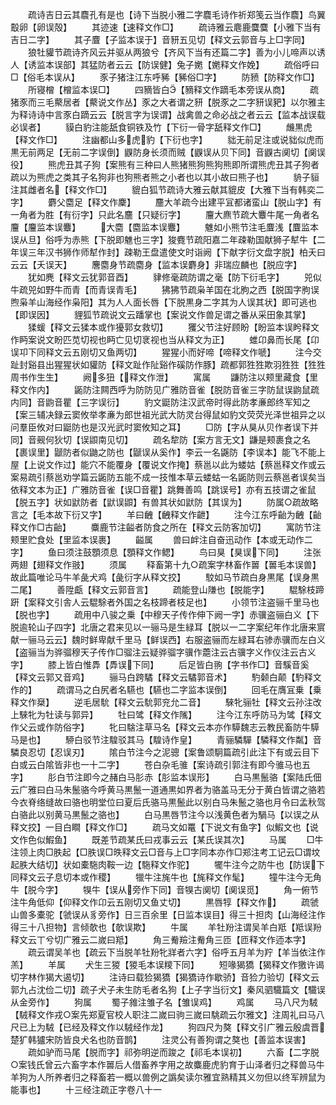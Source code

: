 <!-- { "loadSidebar": true } -->
　　疏诗吉日云其麎孔有是也【诗下当脱小雅二字麎毛诗作祈郑笺云当作麎】鸟翼鷇卵【卵误殻】
　　其迹速【速释文作□】
　　疏诗雅云麀鹿麌麌【小雅下当有吉日二字】
　　其子麆【子监本误于】音豜五见切【释文云郭音与上□字同】
　　狼牡貛节疏诗齐风云并驱从两狼兮【齐风下当有还篇二字】善为小儿啼声以诱人【诱监本误部】其猛防者云云【防误健】兔子嬎【嬎释文作娩】
　　疏俗呼曰□【俗毛本误从】
　　豕子猪注江东呼豨【豨俗□字】
　　防豮【防释文作□】
　　所寝橧【橧监本误□】
　　四豴皆白【豴释文作蹢毛本旁误从商】
　　疏猪豕而三毛藂居者【藂说文作丛】豕之大者谓之豜【脱豕之二字豜误豝】以尔雅主为释诗诗中言豕白蹢云云【脱言字为误谓】战禽兽之命必战之者云云【监本战误载必误者】
　　貘白豹注能舐食铜铁及竹【下衍一骨字舐释文作□】
　　虪黒虎【释文作□】
　　注幽都山多虎豹【下衍也字】
　　貀无前足注或说貀似虎而黒无前两足【无前二字误倒】鼳防身长须而贼【鼳误从贝下同】音鼳古阒切【阒误役】
　　熊虎丑其子狗【案熊有三种曰人熊猪熊狗熊狗熊即所谓熊虎丑其子狗者疏以为熊虎之类其子名狗非也狗熊者熊之小者也以其小故曰熊子也】
　　貈子貆注其雌者名【释文作□】
　　貔白狐节疏诗大雅云献其貔皮【大雅下当有韩奕二字】
　　麝父麕足【释文作麇】
　　麢大羊疏今出建平冝都诸蛮山【脱山字】有一角者为胜【有衍字】只此名麢【只疑衍字】
　　麠大麃节疏大麞牛尾一角者名麠【麠监本误麞】
　　大麕【麕监本误麞】
　　魋如小熊节注毛麆浅【麆监本误从旦】俗呼为赤熊【下脱即魋也三字】狻麑节疏阳嘉二年疎勒国献狮子犎牛【二年误三年汉书狮作师犎作封】疎勒王盘遣使文时诣阙【下献字衍文盘字脱】柏夭曰云云【夭误天】
　　麐麕身节疏麕身【监本误麝身】非瑞应麟也【脱应字】
　　犹如麂【释文云犹郭音酉】
　　貄修毫疏防谓之毫【防下衍毛字】
　　兕似牛疏兕如野牛而青【而青误青毛】
　　狒狒节疏枭羊国在北朐之西【脱国字朐误煦枭羊山海经作枭阳】其为人人面长唇【下脱黒身二字其为人误其状】即可逃也【即误因】
　　貍狐节疏说文云蹯掌也【案说文作兽足谓之番从采田象其掌】
　　猱蝯【释文云猱本或作獶郭女救切】
　　玃父节注好顾盼【盼监本误盻释文作眄案说文盼匹苋切视也眄亡见切衺视也当从释文为正】
　　蜼卬鼻而长尾【卬误卭下同释文云五刚切又鱼两切】
　　猩猩小而好啼【啼释文作嗁】
　　注今交趾封谿县出猩猩状如貛防【释文趾作阯谿作磎防作豚】疏都郭狌狌欺羽狌狌【狌狌周书作生生】
　　阙多狃【释文作泄】
　　寓属
　　鼸防注以颊里藏食【里释文作内】
　　鼫防注闗西呼为防防见广雅防音雀【脱防音雀三字防鼠误鼩鼠疏内同】音鼩音瞿【三字误衍】
　　豹文鼮防注汉武帝时得此防孝亷郎终军知之【案三辅决録云窦攸举孝亷为郎世祖光武大防灵台得鼠如豹文荧荧光泽世祖异之以问羣臣攸对曰鼮防也是汉光武时窦攸知之耳】
　　□防【字从狊从贝作者误下并同】音觋何狄切【误鼰南见切】
　　疏名犂防【案方言无文】鼸是颊裹食之名【裹误里】鼶防者似鼬之防也【鼶误从奚作】李云一名鼷防【李误本】能飞不能上屋【上说文作过】能穴不能覆身【覆说文作掩】蔡邕以此为蝼姑【蔡邕释文作或云案易疏引蔡邕劝学篇云鼫防五能不成一技惟本草云蝼蛄一名鼫防则云蔡邕者误矣当依释文本为正】广雅防音雀【误□音瞿】跳舞善鸣【跳误号】亦有五技谓之雀鼠【脱五字】状如鼣防者【鼣误鼰】有兽其状如鼣防【其误为】
　　防属○疏故略言之【毛本故下衍又字】
　　羊曰齥【齥释文作齛】
　　注今江东呼齝为齥【齝释文作□古齝】
　　麋鹿节注齸者防食之所在【释文云防客加切】
　　寓防节注颊里贮食处【里监本误裹】
　　齸属
　　兽曰衅注自奋迅动作【本或无动作二字】
　　鱼曰须注鼓顋须息【顋释文作鳃】
　　鸟曰狊【狊误下同】
　　注张两翅【翅释文作翄】
　　须属
　　释畜第十九○疏案字林畜作嘼【嘼毛本误兽】故此篇唯论马牛羊彘犬鸡【彘衍字从释文挍】
　　駮如马节疏白身黒尾【误身黒二尾】
　　善陞甗【释文云郭音言】
　　疏能登山隒也【脱能字】
　　騉駼枝蹄趼【案释文引舎人云騉駼者外国之名枝蹄者枝足也】
　　小领节注盗骊千里马也【脱也字】
　　疏用中八骏之乗【中穆天子传作伸下阙一字】赤骥盗骊白义【下脱逾轮山子四字】北唐之君来见以一骊马是生緑耳【脱以一二字案纪年作北唐来賔献一骊马云云】魏时鲜卑献千里马【鲜误西】右服盗骊而左緑耳右骖赤骥而左白义【盗骊当为骅骝穆天子传作□骝注云疑骅骝字骥作蘎注云古骥字义作仪注云古义字】
　　膝上皆白惟馵【馵误下同】
　　后足皆白翑【字书作□】音騱音奚【释文云郭又音鸡】
　　骊马白跨驈【释文云驈郭音术】
　　馰颡白颠【馰释文作的】
　　疏谓马之白尻者名驠也【驠也二字监本误倒】
　　回毛在膺冝乗【乗释文作椉】
　　逆毛居馻【释文云馻郭兖允二音】
　　騋牝骊牡【释文云孙注改上騋牝为牡读与郭异】
　　牡曰骘【释文作隲】
　　注今江东呼防马为骘【释文作父云或作防俗字】
　　牝曰騇注草马名【释文云本亦作騲魏志云教民畜防牛騲马是也】
　　駵白驳节注騜驳其马【騜诗作皇】
　　青骊驎驒【驎释文作粼】音驎良忍切【忍误刃】
　　隂白节注今之泥骢【案鲁颂駉篇疏引此注下有或云目下白或云白隂皆非也一十二字】
　　苍白杂毛骓【案诗疏引郭注有即今骓马也五字】
　　肜白节注即今之赭白马肜赤【肜监本误形】
　　白马黒鬛骆【案陆氏佃云广雅曰白马朱鬛骆今呼黄马黒鬛一道通黒如界者为骆盖马无分于黄白皆谓之骆若今衣脊络缝故曰骆也明堂位曰夏后氏骆马黒鬛此以别白马朱鬛之骆也月令曰孟秋驾白骆此以别黄马黒鬛之骆也】
　　白马黒唇节注今以浅黄色者为騧马【以误之从释文挍】一目白瞷【释文作□】
　　疏马文如鼍【下说文有鱼字】似鰕文也【说文作色似鰕鱼】
　　既差节疏某氏曰戎事云云【某氏误其次】
　　马属
　　□牛注领上肉□胅起【□胅误□昳释文云□音与上□字同本亦作□郑注考工记云□谓坟起胅大结切】状如橐駞肉鞍一边【駞释文作驼】
　　犤牛注今之防牛也【防误下同释文云子息切本或作稷】
　　犣牛注旄牛也【旄释文作髦】
　　犝牛注今无角牛【脱今字】
　　犑牛【误从旁作下同】音犑古阒切【阒误觅】
　　角一俯节注牛角低仰【仰释文作卬云五刚切又鱼丈切】
　　黒唇犉【释文作】
　　疏虢山兽多橐驼【虢误从豸旁作】日三百余里【日监本误目】得三十担肉【山海经注作得三十八担物】言倾欹也【欹误欺】
　　牛属
　　羊牡羒注谓吴羊白羝【羝误羒释文云丅兮切广雅云二嵗曰羝】
　　角三觠羷注觠角三匝【匝释文作迊本字】
　　疏云谓吴羊也【疏云下当脱羊牡羒牝牂者六字】俗呼五月羊为羜【羊当依注作羔】
　　羊属
　　犬生三猣【猣毛本误糭下同】
　　短喙猲獢【猲释文作獥许谒切字林作猲大遏切】
　　注诗曰载猃猲獢【猲獢诗作歇骄】音猃力验切【释文云郭九占沈俭二切】疏子犬子未生防毛者名狗【上子字当衍文】秦风驷驖篇文【驖误从金旁作】
　　狗属
　　蜀子雓注雏子名【雏误鸡】
　　鸡属
　　马八尺为駥【駥释文作戎○案先郑夏官校人职注二嵗曰驹三嵗曰駣疏云尔雅文】注周礼曰马八尺已上为駥【已经及释文作以駥经作龙】
　　狗四尺为獒【释文引广雅云殷虞晋楚犷韩獹宋防皆良犬名也防音鹊】
　　注灵公有善狗谓之獒也【善监本误害】
　　疏如驴而马尾【脱而字】祁弥明逆而踆之【祁毛本误初】
　　六畜【二字脱○案钱氏曾云六畜字本作嘼后人借畜养字用之故麋鹿虎豹育于山泽者归之释兽马牛羊狗为人所养者归之释畜若一概以兽例之譌矣读尔雅宜熟精其义勿但以终军辨鼠为能事也】
　　十三经注疏正字卷八十一
